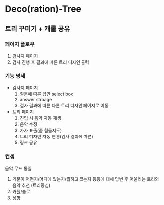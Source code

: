 # Deco(ration)-Tree
## 트리 꾸미기 + 캐롤 공유

### 페이지 플로우

1. 검사지 페이지
2. 검사 진행 후 결과에 따른 트리 디자인 출력

### 기능 명세

- 검사지 페이지
    1. 질문에 따른 답안 select box
    2. answer stroage
    3. 검사 결과에 따른 다른 트리 디자인 페이지로 이동
- 트리 페이지
    1. 진입 시 음악 자동 재생
    2. 음악 수정
    3. 가사 표출(좀 힘들지도)
    4. 트리 디자인 자동 변경(검사 결과에 따른)
    5. 링크 공유

### 컨셉
음악 무드 통일

1. 기분이 어떤지/어디에 있는지/뭘하고 있는지 등등에 대해 답변 후 어울리는 트리와 음악 추천 (트리중심)    
2. 커플/솔로
3. 성향
